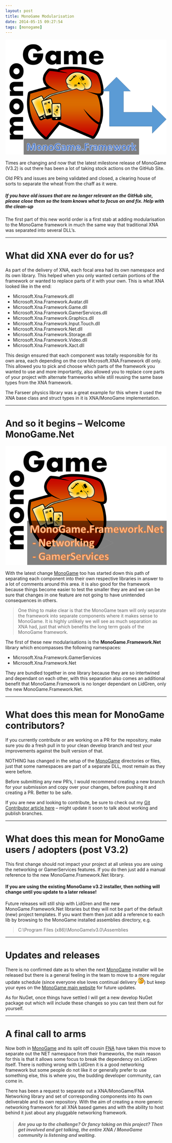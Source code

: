 ```yaml
---
layout: post
title: MonoGame Modularisation
date: 2014-05-15 09:27:54
tags: [monogame]
---
```


[![image](/assets/img/wordpress/2014/05/image1.png "image")](/assets/img/wordpress/2014/05/image1.png)

Times are changing and now that the latest milestone release of MonoGame (V3.2) is out there has been a lot of taking stock actions on the GitHub Site.

Old PR’s and issues are being validated and closed, a clearing house of sorts to separate the wheat from the chaff as it were.

 

##### If you have old issues that are no longer relevant on the GitHub site, please close them so the team knows what to focus on and fix.  Help with the clean-up

The first part of this new world order is a first stab at adding modularisation to the MonoGame framework in much the same way that traditional XNA was separated into several DLL’s.

* * *

# What did XNA ever do for us?

As part of the delivery of XNA, each focal area had its own namespace and its own library.  This helped when you only wanted certain portions of the framework or wanted to replace parts of it with your own.  This is what XNA looked like in the end:

 

- Microsoft.Xna.Framework.dll
- Microsoft.Xna.Framework.Avatar.dll
- Microsoft.Xna.Framework.Game.dll
- Microsoft.Xna.Framework.GamerServices.dll
- Microsoft.Xna.Framework.Graphics.dll
- Microsoft.Xna.Framework.Input.Touch.dll
- Microsoft.Xna.Framework.Net.dll
- Microsoft.Xna.Framework.Storage.dll
- Microsoft.Xna.Framework.Video.dll
- Microsoft.Xna.Framework.Xact.dll

This design ensured that each component was totally responsible for its own area, each depending on the core Microsoft.XNA.Framework dll only. This allowed you to pick and choose which parts of the framework you wanted to use and more importantly, also allowed you to replace core parts of your project with alternate frameworks while still reusing the same base types from the XNA framework.

The Farseer physics library was a great example for this where it used the XNA base class and struct types in it is XNA/MonoGame implementation.

* * *

# And so it begins – Welcome MonoGame.Net

[![image](/assets/img/wordpress/2014/05/image2.png "image")](/assets/img/wordpress/2014/05/image2.png)

With the latest change [MonoGame](http://www.monogame.net/) too has started down this path of separating each component into their own respective libraries in answer to a lot of comments around this area. it is also good for the framework because things become easier to test the smaller they are and we can be sure that changes in one feature are not going to have unintended consequences in others.

 

> One thing to make clear is that the MonoGame team will only separate the framework into separate components where it makes sense to MonoGame.  It is highly unlikely we will see as much separation as XNA had, just that which benefits the long term goals of the MonoGame framework.

 

The first of these new modularisations is the **MonoGame.Framework.Net** library which encompasses the following namespaces:

- Microsoft.Xna.Framework.GamerServices
- Microsoft.Xna.Framework.Net

They are bundled together in one library because they are so intertwined and dependant on each other, with this separation also comes an additional benefit that MonoGame.Framework is no longer dependant on LidGren, only the new MonoGame.Framework.Net.

* * *

# What does this mean for MonoGame contributors?

If you currently contribute or are working on a PR for the repository, make sure you do a fresh pull in to your clean develop branch and test your improvements against the built version of that.

NOTHING has changed in the setup of the [MonoGame](http://www.monogame.net/) directories or files, just that some namespaces are part of a separate DLL, most remain as they were before.

 

Before submitting any new PR’s, I would recommend creating a new branch for your submission and copy over your changes, before pushing it and creating a PR.  Better to be safe.

If you are new and looking to contribute, be sure to check out my [Git Contributor article here](http://darkgenesis.zenithmoon.com/how-to-become-a-better-git/) – might update it soon to talk about working and publish branches.

 

* * *

# What does this mean for MonoGame users / adopters (post V3.2)

This first change should not impact your project at all unless you are using the networking or GamerServices features.  If you do then just add a manual reference to the new MonoGame.Framework.Net library.

 

#### If you are using the existing MonoGame v3.2 installer, then nothing will change until you update to a later release!

Future releases will still ship with LidGren and the new MonoGame.Framework.Net libraries but they will not be part of the default (new) project templates.  If you want them then just add a reference to each lib by browsing to the MonoGame installed assemblies directory, e.g.

> C:\Program Files (x86)\MonoGame\v3.0\Assemblies

 

* * *

# Updates and releases

There is no confirmed date as to when the next [MonoGame](http://www.monogame.net/) installer will be released but there is a general feeling in the team to move to a more regular update schedule (since everyone else loves continual delivery ![Confused smile](/assets/img/wordpress/2014/05/wlEmoticon-confusedsmile.png)) but keep your eyes on the [MonoGame main website](http://www.monogame.net/) for future updates.

As for NuGet, once things have settled I will get a new develop NuGet package out which will include these changes so you can test them out for yourself.

 

* * *

# A final call to arms

Now both in [MonoGame](http://www.monogame.net/) and its split off cousin [FNA](https://github.com/flibitijibibo/MonoGame) have taken this move to separate out the NET namespace from their frameworks, the main reason for this is that it allows some focus to break the dependency on LidGren itself.  There is nothing wrong with LidGren it is a good networking framework but some people do not like it or generally prefer to use something else, this is where you, the budding developer community, can come in.

 

There has been a request to separate out a XNA/MonoGame/FNA Networking library and set of corresponding components into its own deliverable and its own repository.  With the aim of creating a more generic networking framework for all XNA based games and with the ability to host behind it just about any pluggable networking framework.

 

> ##### Are you up to the challenge? Or fancy taking on this project? Then get involved and get talking, the entire XNA / MonoGame community is listening and waiting.

